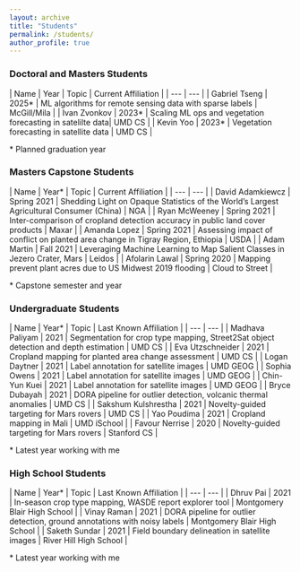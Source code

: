 ```yaml
---
layout: archive
title: "Students"
permalink: /students/
author_profile: true
---
```


### Doctoral and Masters Students

| Name | Year | Topic | Current Affiliation |
| --- | --- |
| Gabriel Tseng | 2025\* | ML algorithms for remote sensing data with sparse labels | McGill/Mila |
| Ivan Zvonkov | 2023\* | Scaling ML ops and vegetation forecasting in satelilte data| UMD CS |
| Kevin Yoo | 2023\* | Vegetation forecasting in satellite data | UMD CS |

\* Planned graduation year

### Masters Capstone Students

| Name | Year\* | Topic | Current Affiliation |
| --- | --- |
| David Adamkiewcz | Spring 2021 | Shedding Light on Opaque Statistics of the World’s Largest Agricultural Consumer (China) | NGA |
| Ryan McWeeney | Spring 2021 | Inter-comparison of cropland detection accuracy in public land cover products | Maxar |
| Amanda Lopez | Spring 2021 | Assessing impact of conflict on planted area change in Tigray Region, Ethiopia | USDA |
| Adam Martin | Fall 2021 | Leveraging Machine Learning to Map Salient Classes in Jezero Crater, Mars | Leidos |
| Afolarin Lawal | Spring 2020 | Mapping prevent plant acres due to US Midwest 2019 flooding | Cloud to Street |

\* Capstone semester and year

### Undergraduate Students

| Name | Year\* | Topic | Last Known Affiliation |
| --- | --- |
| Madhava Paliyam | 2021 | Segmentation for crop type mapping, Street2Sat object detection and depth estimation | UMD CS |
| Eva Utzschneider | 2021 | Cropland mapping for planted area change assessment | UMD CS |
| Logan Daytner | 2021 | Label annotation for satellite images | UMD GEOG |
| Sophia Owens | 2021 | Label annotation for satellite images | UMD GEOG |
| Chin-Yun Kuei | 2021 | Label annotation for satellite images | UMD GEOG |
| Bryce Dubayah | 2021 | DORA pipeline for outlier detection, volcanic thermal anomalies | UMD CS |
| Sakshum Kulshrestha | 2021 | Novelty-guided targeting for Mars rovers | UMD CS |
| Yao Poudima | 2021 | Cropland mapping in Mali | UMD iSchool |
| Favour Nerrise | 2020 | Novelty-guided targeting for Mars rovers | Stanford CS |

\* Latest year working with me

### High School Students

| Name | Year\* | Topic | Last Known Affiliation |
| --- | --- |
| Dhruv Pai | 2021 | In-season crop type mapping, WASDE report explorer tool | Montgomery Blair High School |
| Vinay Raman | 2021 | DORA pipeline for outlier detection, ground annotations with noisy labels | Montgomery Blair High School |
| Saketh Sundar | 2021 | Field boundary delineation in satellite images | River Hill High School |

\* Latest year working with me